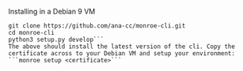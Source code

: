 Installing in a Debian 9 VM

```apt install git, python3-setuptools, build-essentials libffi-dev libssl-dev python3-straight.plugin python3-cryptography 
git clone https://github.com/ana-cc/monroe-cli.git
cd monroe-cli
python3 setup.py develop```
The above should install the latest version of the cli. Copy the certificate across to your Debian VM and setup your environment:
```monroe setup <certificate>```
